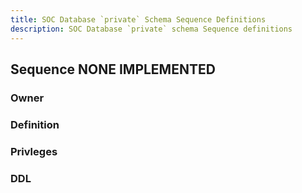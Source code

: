 ```yaml
---
title: SOC Database `private` Schema Sequence Definitions
description: SOC Database `private` schema Sequence definitions
---
```


## Sequence NONE IMPLEMENTED

### Owner

### Definition

### Privleges

### DDL
